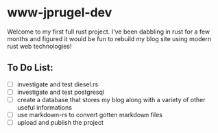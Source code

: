 # www-jprugel-dev

Welcome to my first full rust project. I've been dabbling in rust for a few months and figured it would be fun to rebuild my blog site using modern rust web technologies!

## To Do List:
- [ ] investigate and test diesel.rs
- [ ] investigate and test postgresql
- [ ] create a database that stores my blog along with a variety of other useful informations
- [ ] use markdown-rs to convert gotten markdown files
- [ ] upload and publish the project
